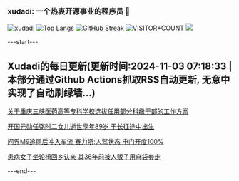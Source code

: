 ### xudadi: 一个热衷开源事业的程序员 👋

![xudadi](https://github-readme-stats-git-masterorgs-github-readme-stats-team.vercel.app/api?username=xudadi)
[![Top Langs](https://github-readme-stats.vercel.app/api/top-langs/?username=xudadi)](https://github.com/anuraghazra/github-readme-stats)
[![GitHub Streak](https://streak-stats.demolab.com?user=xudadi&locale=zh_Hans)](https://git.io/streak-stats)
![VISITOR+COUNT](https://komarev.com/ghpvc/?username=xudadi&label=VISITOR+COUNT)
![](https://raw.githubusercontent.com/xudadi/xudadi/main/assets/github-contribution-grid-snake.svg)


---start---

## Xudadi的每日更新(更新时间:2024-11-03 07:18:33 | 本部分通过Github Actions抓取RSS自动更新, 无意中实现了自动刷绿墙...)

[关于重庆三峡医药高等专科学校选拔任用部分科级干部的工作方案](https://www.gongkaoleida.com/article/2179815)

[开国元勋任弼时二女儿逝世享年89岁 于长征途中出生](https://m.163.com/news/article/JG131QRP053469LG.html)

[问界M9追尾后冲入车流 赛力斯:人驾状态 电门开度100%](https://m.163.com/news/article/JG0LJCAT0514R9P4.html)

[患病女子坐轮椅回乡认亲 其36年前被人贩子用麻袋套走](https://m.163.com/news/article/JG0KGKLO051492T3.html)

---end---

